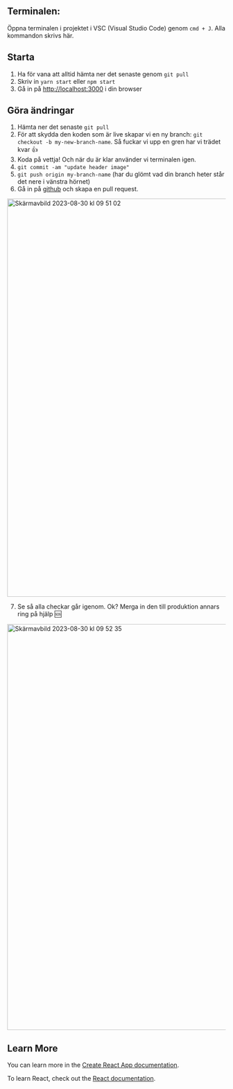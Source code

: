 ## Terminalen: 
Öppna terminalen i projektet i VSC (Visual Studio Code) genom `cmd + J`. Alla kommandon skrivs här.


## Starta
1. Ha för vana att alltid hämta ner det senaste genom `git pull`
2. Skriv in `yarn start` eller `npm start`
3. Gå in på [http://localhost:3000](http://localhost:3000) i din browser


## Göra ändringar
1. Hämta ner det senaste `git pull`
2. För att skydda den koden som är live skapar vi en ny branch: `git checkout -b my-new-branch-name`. Så fuckar vi upp en gren har vi trädet kvar 👍
3. Koda på vettja! Och när du är klar använder vi terminalen igen. 
4. `git commit -am "update header image"`
5. `git push origin my-branch-name` (har du glömt vad din branch heter står det nere i vänstra hörnet)
6. Gå in på [github](https://github.com/majasaaranen/kaprojektkonsult/pulls) och skapa en pull request.

<img width="919" alt="Skärmavbild 2023-08-30 kl  09 51 02" src="https://github.com/majasaaranen/kaprojektkonsult/assets/71333706/d58bfa58-65fa-4468-93d5-83a0f978f21a">

7. Se så alla checkar går igenom. Ok? Merga in den till produktion annars ring på hjälp 🆘

<img width="937" alt="Skärmavbild 2023-08-30 kl  09 52 35" src="https://github.com/majasaaranen/kaprojektkonsult/assets/71333706/e4797a0d-38c5-4d2d-88ab-77a5b21228a8">


## Learn More

You can learn more in the [Create React App documentation](https://facebook.github.io/create-react-app/docs/getting-started).

To learn React, check out the [React documentation](https://reactjs.org/).
